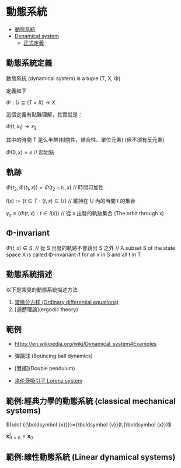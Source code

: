 # 動態系統

* [動態系統](https://zh.wikipedia.org/zh-tw/%E5%8A%A8%E5%8A%9B%E7%B3%BB%E7%BB%9F)
* [Dynamical system](https://en.wikipedia.org/wiki/Dynamical_system)
    * [正式定義](https://en.wikipedia.org/wiki/Dynamical_system#Formal_definition)

## 動態系統定義

動態系統 (dynamical system) is a tuple (T, X, Φ)

定義如下

${\displaystyle \Phi :U\subseteq (T\times X)\to X}$ 

這個定義有點難理解，其實就是：

${\Phi(t,x_1)\to x_2}$ 

其中的時間 T 是么半群(封閉性，結合性、單位元素) (但不須有反元素)

${\displaystyle \Phi (0,x)=x}$ // 起始點

## 軌跡

${\displaystyle \Phi (t_{2},\Phi (t_{1},x))=\Phi (t_{2}+t_{1},x)}$  // 時間可加性

${\displaystyle I(x):=\{t\in T:(t,x)\in U\}}$ // 維持在 U 內的時間 t 的集合

${\displaystyle \gamma _{x}\equiv \{\Phi (t,x):t\in I(x)\}}$ // 從 x 出發的軌跡集合 (The orbit through x)

## Φ-invariant

$\Phi (t,x)\in S.$ // 從 S 出發的軌跡不會跳出 S 之外 // A subset S of the state space X is called Φ-invariant if for all x in S and all t in T

## 動態系統描述

以下是常見的動態系統描述方法

1. [常微分方程 (Ordinary differential equations)](https://zh.wikipedia.org/wiki/%E5%B8%B8%E5%BE%AE%E5%88%86%E6%96%B9%E7%A8%8B)
2. [遍歷理論](ergodic theory)

## 範例

* https://en.wikipedia.org/wiki/Dynamical_system#Examples

* 彈跳球 (Bouncing ball dynamics)
* [雙擺](Double pendulum)
* [洛伦茨吸引子 Lorenz system](https://en.wikipedia.org/wiki/Lorenz_system)

## 範例:經典力學的動態系統 (classical mechanical systems)

${\dot  {{\boldsymbol  {x}}}}={\boldsymbol  {v}}(t,{\boldsymbol  {x}})$

${\boldsymbol  {x}}|_{{{t=0}}}={\boldsymbol  {x}}_{0}$



## 範例:線性動態系統 (Linear dynamical systems)

